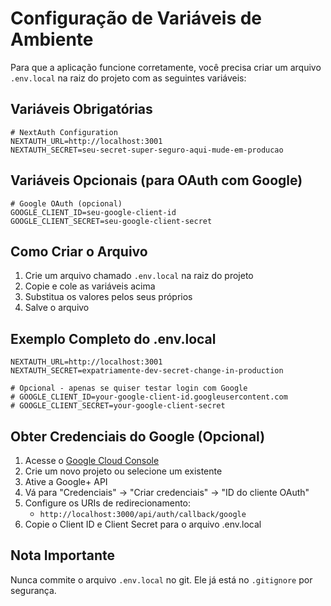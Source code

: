 # Configuração de Variáveis de Ambiente

Para que a aplicação funcione corretamente, você precisa criar um arquivo `.env.local` na raiz do projeto com as seguintes variáveis:

## Variáveis Obrigatórias

```env
# NextAuth Configuration
NEXTAUTH_URL=http://localhost:3001
NEXTAUTH_SECRET=seu-secret-super-seguro-aqui-mude-em-producao
```

## Variáveis Opcionais (para OAuth com Google)

```env
# Google OAuth (opcional)
GOOGLE_CLIENT_ID=seu-google-client-id
GOOGLE_CLIENT_SECRET=seu-google-client-secret
```

## Como Criar o Arquivo

1. Crie um arquivo chamado `.env.local` na raiz do projeto
2. Copie e cole as variáveis acima
3. Substitua os valores pelos seus próprios
4. Salve o arquivo

## Exemplo Completo do .env.local

```env
NEXTAUTH_URL=http://localhost:3001
NEXTAUTH_SECRET=expatriamente-dev-secret-change-in-production

# Opcional - apenas se quiser testar login com Google
# GOOGLE_CLIENT_ID=your-google-client-id.googleusercontent.com
# GOOGLE_CLIENT_SECRET=your-google-client-secret
```

## Obter Credenciais do Google (Opcional)

1. Acesse o [Google Cloud Console](https://console.cloud.google.com/)
2. Crie um novo projeto ou selecione um existente
3. Ative a Google+ API
4. Vá para "Credenciais" → "Criar credenciais" → "ID do cliente OAuth"
5. Configure os URIs de redirecionamento:
   - `http://localhost:3000/api/auth/callback/google`
6. Copie o Client ID e Client Secret para o arquivo .env.local

## Nota Importante

Nunca commite o arquivo `.env.local` no git. Ele já está no `.gitignore` por segurança.
